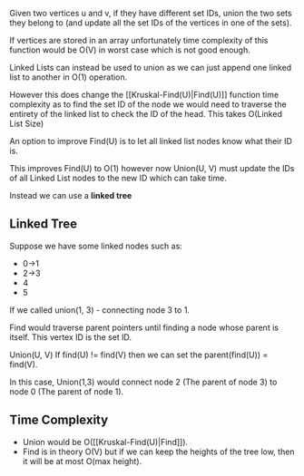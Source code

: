 Given two vertices u and v, if they have different set IDs, union the two sets they belong to (and update all the set IDs of the vertices in one of the sets).

If vertices are stored in an array unfortunately time complexity of this function would be O(V) in worst case which is not good enough.

Linked Lists can instead be used to union as we can just append one linked list to another in O(1) operation.

However this does change the [[Kruskal-Find(U)|Find(U)]] function time complexity as to find the set ID of the node we would need to traverse the entirety of the linked list to check the ID of the head. This takes O(Linked List Size)

An option to improve Find(U) is to let all linked list nodes know what their ID is.

This improves Find(U) to O(1) however now Union(U, V) must update the IDs of all Linked List nodes to the new ID which can take time.

Instead we can use a **linked tree**

## Linked Tree

Suppose we have some linked nodes such as:
- 0->1
- 2->3
- 4
- 5

If we called union(1, 3) - connecting node 3 to 1.

Find would traverse parent pointers until finding a node whose parent is itself. This vertex ID is the set ID.

Union(U, V)
If find(U) != find(V) then we can set the parent(find(U)) = find(V).

In this case, Union(1,3) would connect node 2 (The parent of node 3) to node 0 (The parent of node 1).


## Time Complexity

- Union would be O([[Kruskal-Find(U)|Find]]).
- Find is in theory O(V) but if we can keep the heights of the tree low, then it will be at most O(max height).